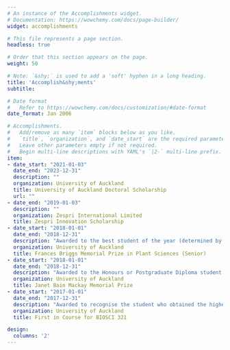 ```yaml
---
# An instance of the Accomplishments widget.
# Documentation: https://wowchemy.com/docs/page-builder/
widget: accomplishments

# This file represents a page section.
headless: true

# Order that this section appears on the page.
weight: 50

# Note: `&shy;` is used to add a 'soft' hyphen in a long heading.
title: 'Accomplish&shy;ments'
subtitle:

# Date format
#   Refer to https://wowchemy.com/docs/customization/#date-format
date_format: Jan 2006

# Accomplishments.
#   Add/remove as many `item` blocks below as you like.
#   `title`, `organization`, and `date_start` are the required parameters.
#   Leave other parameters empty if not required.
#   Begin multi-line descriptions with YAML's `|2-` multi-line prefix.
item:
- date_start: "2021-01-03"
  date_end: "2023-12-31"
  description: ""
  organization: University of Auckland
  title: University of Auckland Doctoral Scholarship
  url: ""
- date_end: "2019-01-03"
  description: ""
  organization: Zespri International Limited
  title: Zespri Innovation Scholarship
- date_start: "2018-01-01"
  date_end: "2018-12-31"
  description: "Awarded to the best student of the year (determined by GPA) in Stage III Plant Sciences courses"
  organization: University of Auckland
  title: Frances Briggs Memorial Prize in Plant Sciences (Senior)
- date_start: "2018-01-01"
  date_end: "2018-12-31"
  description: "Awarded to the Honours or Postgraduate Diploma student enrolled in plant science courses in Biological Sciences with the highest GPA in two or more plant courses above Stage I"
  organization: University of Auckland
  title: Janet Bain Mackay Memorial Prize
- date_start: "2017-01-01"
  date_end: "2017-12-31"
  description: "Awarded to recognise the student who obtained the highest overall mark in a taught course (BIOSCI 321 - Plant Pathology)"
  organization: University of Auckland
  title: First in Course for BIOSCI 321

design:
  columns: '2' 
---
```

